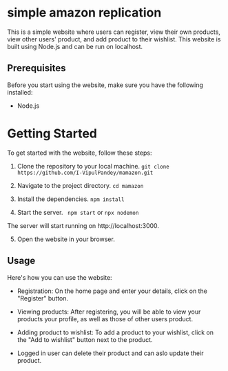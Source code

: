 # simple amazon replication

This is a simple website where users can register, view their own products, view other users' product, and add product to their wishlist. This website is built using Node.js and can be run on localhost.

## Prerequisites

Before you start using the website, make sure you have the following installed:

- Node.js

# Getting Started

To get started with the website, follow these steps:

1. Clone the repository to your local machine. `git clone https://github.com/I-VipulPandey/mamazon.git` 

2. Navigate to the project directory. `cd mamazon`

3. Install the dependencies. `npm install`

4. Start the server. ` npm start` or `npx nodemon`

The server will start running on http://localhost:3000.

5. Open the website in your browser.

## Usage
Here's how you can use the website:

- Registration: On the home page and enter your details, click on the "Register" button.

- Viewing products: After registering, you will be able to view your products your profile, as well as those of other users product.

- Adding product to wishlist: To add a product to your wishlist, click on the "Add to wishlist" button next to the product.

- Logged in user can delete their product and can aslo update their product.
